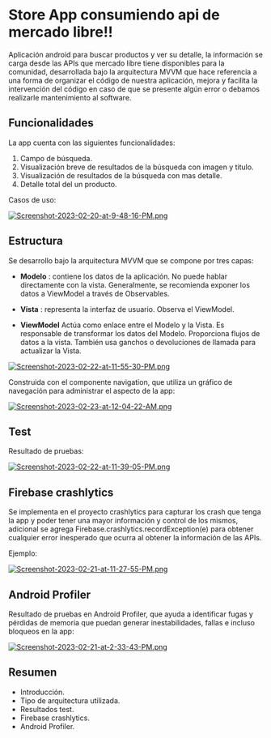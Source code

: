 
# Store App consumiendo api de mercado libre!!

Aplicación android para buscar productos y ver su detalle, la información se carga desde las APIs que mercado libre tiene disponibles para la comunidad, desarrollada bajo la arquitectura MVVM que hace referencia a una forma de organizar el código de nuestra aplicación, mejora y facilita la intervención del código en caso de que se presente algún error o debamos realizarle mantenimiento al software.
 
## Funcionalidades

La app cuenta con las siguientes funcionalidades:
 1. Campo de búsqueda. 
 2. Visualización breve de resultados de la búsqueda con imagen y titulo.
2. Visualización de resultados de la búsqueda con mas detalle. 
3. Detalle total del un producto. 

Casos de uso:

[![Screenshot-2023-02-20-at-9-48-16-PM.png](https://i.postimg.cc/4d2tb6J7/Screenshot-2023-02-20-at-9-48-16-PM.png)](https://postimg.cc/47tmXhHs)


## Estructura

Se desarrollo bajo la arquitectura MVVM que se compone por tres capas:

- **Modelo** : contiene los datos de la aplicación. No puede hablar directamente con la vista. Generalmente, se recomienda exponer los datos a ViewModel a través de Observables.

- **Vista** : representa la interfaz de usuario. Observa el ViewModel.

- **ViewModel** Actúa como enlace entre el Modelo y la Vista. Es responsable de transformar los datos del Modelo. Proporciona flujos de datos a la vista. También usa ganchos o devoluciones de llamada para actualizar la Vista.

[![Screenshot-2023-02-22-at-11-55-30-PM.png](https://i.postimg.cc/0Nnnj03B/Screenshot-2023-02-22-at-11-55-30-PM.png)](https://postimg.cc/jWWPkPRH)

Construida con el componente navigation, que utiliza un gráfico de navegación para administrar el aspecto de la app:

[![Screenshot-2023-02-23-at-12-04-22-AM.png](https://i.postimg.cc/sgQCpvym/Screenshot-2023-02-23-at-12-04-22-AM.png)](https://postimg.cc/CRg20MRn)

 
## Test

Resultado de pruebas:

[![Screenshot-2023-02-22-at-11-39-05-PM.png](https://i.postimg.cc/R0gw5y1F/Screenshot-2023-02-22-at-11-39-05-PM.png)](https://postimg.cc/4KhYp8Sk)

## Firebase crashlytics

Se implementa en el proyecto crashlytics para capturar los crash que tenga la app y poder tener una mayor información y control de los mismos, adicional se agrega Firebase.crashlytics.recordException(e) para obtener cualquier error inesperado que ocurra al obtener la información de las APIs.

Ejemplo:

[![Screenshot-2023-02-21-at-11-27-55-PM.png](https://i.postimg.cc/zf3VYp4x/Screenshot-2023-02-21-at-11-27-55-PM.png)](https://postimg.cc/Mc2Wy06B)


## Android Profiler

Resultado de pruebas en Android Profiler, que ayuda a identificar fugas y pérdidas de memoria que puedan generar inestabilidades, fallas e incluso bloqueos en la app:

[![Screenshot-2023-02-21-at-2-33-43-PM.png](https://i.postimg.cc/bJwktCjf/Screenshot-2023-02-21-at-2-33-43-PM.png)](https://postimg.cc/sBbMFJXT)


## Resumen

- Introducción.
- Tipo de arquitectura utilizada.
- Resultados test.
- Firebase crashlytics.
-  Android Profiler.
